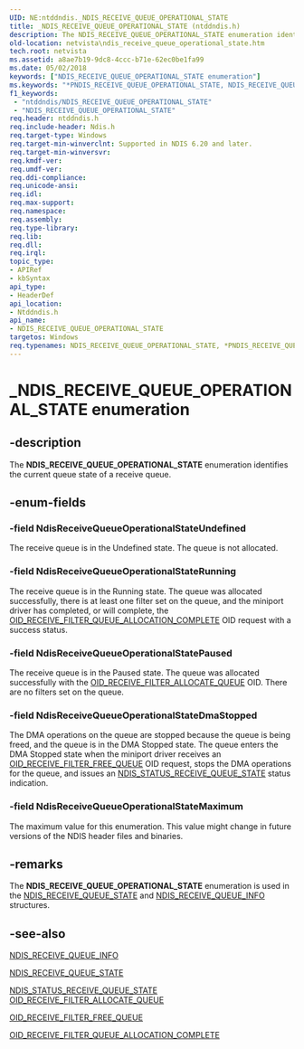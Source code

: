 ```yaml
---
UID: NE:ntddndis._NDIS_RECEIVE_QUEUE_OPERATIONAL_STATE
title: _NDIS_RECEIVE_QUEUE_OPERATIONAL_STATE (ntddndis.h)
description: The NDIS_RECEIVE_QUEUE_OPERATIONAL_STATE enumeration identifies the current queue state of a receive queue.
old-location: netvista\ndis_receive_queue_operational_state.htm
tech.root: netvista
ms.assetid: a8ae7b19-9dc8-4ccc-b71e-62ec0be1fa99
ms.date: 05/02/2018
keywords: ["NDIS_RECEIVE_QUEUE_OPERATIONAL_STATE enumeration"]
ms.keywords: "*PNDIS_RECEIVE_QUEUE_OPERATIONAL_STATE, NDIS_RECEIVE_QUEUE_OPERATIONAL_STATE, NDIS_RECEIVE_QUEUE_OPERATIONAL_STATE enumeration [Network Drivers Starting with Windows Vista], NdisReceiveQueueOperationalStateDmaStopped, NdisReceiveQueueOperationalStateMaximum, NdisReceiveQueueOperationalStatePaused, NdisReceiveQueueOperationalStateRunning, NdisReceiveQueueOperationalStateUndefined, PNDIS_RECEIVE_QUEUE_OPERATIONAL_STATE, PNDIS_RECEIVE_QUEUE_OPERATIONAL_STATE enumeration pointer [Network Drivers Starting with Windows Vista], _NDIS_RECEIVE_QUEUE_OPERATIONAL_STATE, netvista.ndis_receive_queue_operational_state, ntddndis/NDIS_RECEIVE_QUEUE_OPERATIONAL_STATE, ntddndis/NdisReceiveQueueOperationalStateDmaStopped, ntddndis/NdisReceiveQueueOperationalStateMaximum, ntddndis/NdisReceiveQueueOperationalStatePaused, ntddndis/NdisReceiveQueueOperationalStateRunning, ntddndis/NdisReceiveQueueOperationalStateUndefined, ntddndis/PNDIS_RECEIVE_QUEUE_OPERATIONAL_STATE, virtual_machine_queue_ref_db0b16e1-5367-4a29-8a24-474aa09c07f5.xml"
f1_keywords:
 - "ntddndis/NDIS_RECEIVE_QUEUE_OPERATIONAL_STATE"
 - "NDIS_RECEIVE_QUEUE_OPERATIONAL_STATE"
req.header: ntddndis.h
req.include-header: Ndis.h
req.target-type: Windows
req.target-min-winverclnt: Supported in NDIS 6.20 and later.
req.target-min-winversvr: 
req.kmdf-ver: 
req.umdf-ver: 
req.ddi-compliance: 
req.unicode-ansi: 
req.idl: 
req.max-support: 
req.namespace: 
req.assembly: 
req.type-library: 
req.lib: 
req.dll: 
req.irql: 
topic_type:
- APIRef
- kbSyntax
api_type:
- HeaderDef
api_location:
- Ntddndis.h
api_name:
- NDIS_RECEIVE_QUEUE_OPERATIONAL_STATE
targetos: Windows
req.typenames: NDIS_RECEIVE_QUEUE_OPERATIONAL_STATE, *PNDIS_RECEIVE_QUEUE_OPERATIONAL_STATE
---
```


# _NDIS_RECEIVE_QUEUE_OPERATIONAL_STATE enumeration


## -description


The <b>
       NDIS_RECEIVE_QUEUE_OPERATIONAL_STATE</b> enumeration identifies the current queue state of a receive
  queue.


## -enum-fields




### -field NdisReceiveQueueOperationalStateUndefined

The receive queue is in the 
     Undefined state. The queue is not allocated.


### -field NdisReceiveQueueOperationalStateRunning

The receive queue is in the 
     Running state. The queue was allocated successfully, there is at least one filter set on the
     queue, and the miniport driver has completed, or will complete, the 
     <a href="https://docs.microsoft.com/windows-hardware/drivers/network/oid-receive-filter-queue-allocation-complete">
     OID_RECEIVE_FILTER_QUEUE_ALLOCATION_COMPLETE</a> OID request with a success status.


### -field NdisReceiveQueueOperationalStatePaused

The receive queue is in the 
     Paused state. The queue was allocated successfully with the 
     <a href="https://docs.microsoft.com/windows-hardware/drivers/network/oid-receive-filter-allocate-queue">
     OID_RECEIVE_FILTER_ALLOCATE_QUEUE</a> OID. There are no filters set on the queue.


### -field NdisReceiveQueueOperationalStateDmaStopped

The DMA operations on the queue are stopped because the queue is being freed, and the queue is in
     the 
     DMA Stopped state. The queue enters the 
     DMA Stopped state when the miniport driver receives an 
     <a href="https://docs.microsoft.com/windows-hardware/drivers/network/oid-receive-filter-free-queue">
     OID_RECEIVE_FILTER_FREE_QUEUE</a> OID request, stops the DMA operations for the queue, and issues an 
     <a href="https://docs.microsoft.com/windows-hardware/drivers/ddi/ndis/ns-ndis-_ndis_receive_queue_state">
     NDIS_STATUS_RECEIVE_QUEUE_STATE</a> status indication.


### -field NdisReceiveQueueOperationalStateMaximum

The maximum value for this enumeration. This value might change in future versions of the NDIS
     header files and binaries.


## -remarks



The <b>
       NDIS_RECEIVE_QUEUE_OPERATIONAL_STATE</b> enumeration is used in the 
    <a href="https://docs.microsoft.com/windows-hardware/drivers/ddi/ndis/ns-ndis-_ndis_receive_queue_state">NDIS_RECEIVE_QUEUE_STATE</a> and 
    <a href="https://docs.microsoft.com/windows-hardware/drivers/ddi/ntddndis/ns-ntddndis-_ndis_receive_queue_info">
    NDIS_RECEIVE_QUEUE_INFO</a> structures.




## -see-also




<a href="https://docs.microsoft.com/windows-hardware/drivers/ddi/ntddndis/ns-ntddndis-_ndis_receive_queue_info">NDIS_RECEIVE_QUEUE_INFO</a>



<a href="https://docs.microsoft.com/windows-hardware/drivers/ddi/ndis/ns-ndis-_ndis_receive_queue_state">NDIS_RECEIVE_QUEUE_STATE</a>



<a href="https://docs.microsoft.com/windows-hardware/drivers/ddi/ndis/ns-ndis-_ndis_receive_queue_state">
   NDIS_STATUS_RECEIVE_QUEUE_STATE</a>



<a href="https://docs.microsoft.com/windows-hardware/drivers/network/oid-receive-filter-allocate-queue">
   OID_RECEIVE_FILTER_ALLOCATE_QUEUE</a>



<a href="https://docs.microsoft.com/windows-hardware/drivers/network/oid-receive-filter-free-queue">OID_RECEIVE_FILTER_FREE_QUEUE</a>



<a href="https://docs.microsoft.com/windows-hardware/drivers/network/oid-receive-filter-queue-allocation-complete">
   OID_RECEIVE_FILTER_QUEUE_ALLOCATION_COMPLETE</a>
 

 


